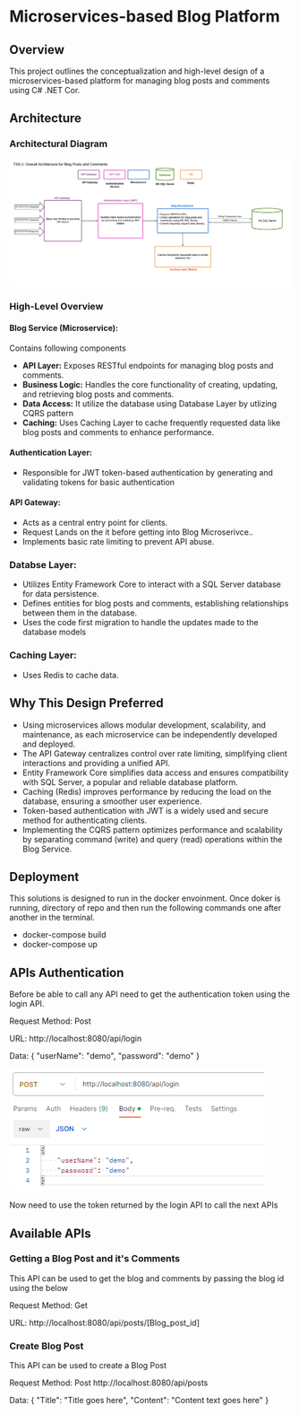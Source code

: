 # Microservices-based Blog Platform

## Overview

This project outlines the conceptualization and high-level design of a microservices-based platform for managing blog posts and comments using C# .NET Cor.

## Architecture

### Architectural Diagram

![Microservices Architecture Diagram](./resources/architecture.png)

### High-Level Overview

#### Blog Service (Microservice):
Contains following components 
- **API Layer:** Exposes RESTful endpoints for managing blog posts and comments.
- **Business Logic:** Handles the core functionality of creating, updating, and retrieving blog posts and comments.
- **Data Access:** It utilize the database using Database Layer by utlizing CQRS pattern
- **Caching:** Uses Caching Layer to cache frequently requested data like blog posts and comments to enhance performance.

#### Authentication Layer:

- Responsible for JWT token-based authentication by generating and validating tokens for basic authentication

#### API Gateway:

- Acts as a central entry point for clients.
- Request Lands on the it before getting into Blog Microserivce..
- Implements basic rate limiting to prevent API abuse.

### Databse Layer:

- Utilizes Entity Framework Core to interact with a SQL Server database for data persistence.
- Defines entities for blog posts and comments, establishing relationships between them in the database.
- Uses the code first migration to handle the updates made to the database models

### Caching Layer:
- Uses Redis to cache data.


## Why This Design Preferred

- Using microservices allows modular development, scalability, and maintenance, as each microservice can be independently developed and deployed.
- The API Gateway centralizes control over rate limiting, simplifying client interactions and providing a unified API.
- Entity Framework Core simplifies data access and ensures compatibility with SQL Server, a popular and reliable database platform.
- Caching (Redis) improves performance by reducing the load on the database, ensuring a smoother user experience.
- Token-based authentication with JWT is a widely used and secure method for authenticating clients.
- Implementing the CQRS pattern optimizes performance and scalability by separating command (write) and query (read) operations within the Blog Service.

## Deployment
This solutions is designed to run in the docker envoinment.
Once doker is running, directory of repo and then run the following commands one after another in the terminal.
- docker-compose build
- docker-compose up


## APIs Authentication 
Before be able to call any API need to get the authentication token using the login API.

Request Method: Post

URL: http://localhost:8080/api/login

Data: 
{
 "userName": "demo",
 "password": "demo"
}

![Login API Sample](./resources/login_sample.png)

Now need to use the token returned by the login API to call the next APIs

## Available APIs
### Getting a Blog Post and it's Comments
This API can be used to get the blog and comments by passing the blog id using the below 

Request Method: Get

URL: http://localhost:8080/api/posts/[Blog_post_id]

### Create Blog Post
This API can be used to create a Blog Post 

Request Method: Post
http://localhost:8080/api/posts

Data: {
    "Title": "Title goes here",
    "Content": "Content text goes here"
}

